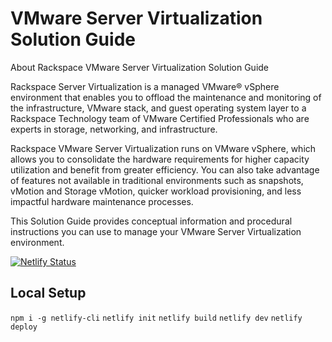 # VMware Server Virtualization Solution Guide

About Rackspace VMware Server Virtualization Solution Guide

Rackspace Server Virtualization is a managed VMware® vSphere environment that enables you to offload the maintenance and monitoring of the infrastructure, VMware stack, and guest operating system layer to a Rackspace Technology team of VMware Certified Professionals who are experts in storage, networking, and infrastructure.

Rackspace VMware Server Virtualization runs on VMware vSphere, which allows you to consolidate the hardware requirements for higher capacity utilization and benefit from greater efficiency. You can also take advantage of features not available in traditional environments such as snapshots, vMotion and Storage vMotion, quicker workload provisioning, and less impactful hardware maintenance processes.

This Solution Guide provides conceptual information and procedural instructions you can use to manage your VMware Server Virtualization environment.

[![Netlify Status](https://api.netlify.com/api/v1/badges/9be2e5c4-7604-43e7-90a7-1d7819acd292/deploy-status)](https://app.netlify.com/sites/rxt-docs-server-virt/deploys)

## Local Setup

`npm i -g netlify-cli`
`netlify init`
`netlify build`
`netlify dev`
`netlify deploy`
